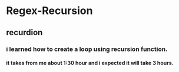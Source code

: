 # Regex-Recursion
## recurdion
### i learned how to create a loop using recursion function.
#### it takes from me about 1:30 hour and i expected it will take 3 hours.
